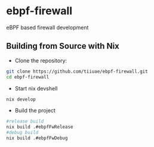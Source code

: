 # ebpf-firewall
eBPF based firewall development

## Building from Source with Nix

* Clone the repository:

```bash 
git clone https://github.com/tiiuae/ebpf-firewall.git
cd ebpf-firewall
```
* Start nix devshell
```bash
nix develop
```

* Build the project
```bash
#release build
nix build .#ebpfFwRelease
#debug build
nix build .#ebpfFwDebug
```